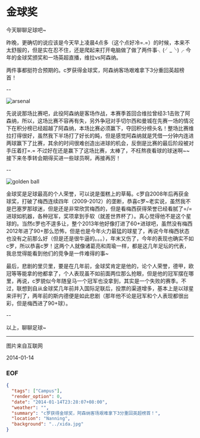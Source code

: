 金球奖
======
今天聊聊足球吧~

昨晚，更确切的说应该是今天早上凌晨4点多（这个点好冷=.=）的时候，本来不太舒服的，但是实在忍不住，还是爬起来打开电脑做了做了两件事╮(╯_╰)╭  今年的金球奖颁奖和一场英超直播，维拉vs阿森纳。

两件事都挺符合预期的。c罗获得金球奖，阿森纳客场艰难拿下3分重回英超榜首！

--

![arsenal](http://farm4.staticflickr.com/3823/11949666736_bb75712cb8_o.jpg)

先说说那场比赛吧，此役阿森纳是客场作战，本赛季首回合维拉曾经3:1击败了阿森纳，所以，这场比赛不容再有失，另外争冠对手切尔西和曼城在先赛一场的情况下在积分榜已经超越了阿森纳，本场比赛必须赢下，夺回积分榜头名！整场比赛维拉打得很好，虽然我下半场打了好长的盹，但是感觉阿森纳就是凭借一分钟内连进两球赢下了比赛，其余的时间很难创造出进球的机会，反倒是比赛的最后阶段被对手压着打=.= 不过好在还是赢下了这场比赛，太棒了，不枉熬夜看球的球迷啊~~接下来冬季转会期得买进一些球员啊，再接再厉！

--

![golden ball](http://farm6.staticflickr.com/5515/11949272384_c82173de1b_o.jpg)

金球奖是足球最高的个人荣誉，可以说是蛋糕上的草莓。c罗自2008年后再获金球奖，打破了梅西连续四年（2009-2012）的垄断，恭喜c罗~老实说，虽然我不是巴塞罗那球迷，但是还是非常欣赏梅西的，但是看梅西获得荣誉已经看腻了=/= 进球如机器，各种冠军，奖项拿到手软（就差世界杯了）。真心觉得他不是这个星球的。当然c罗也不遑多让，整个2013年他好像打进了60+进球吧，虽然没有梅西2012年进了90+那么恐怖，但是也是今年火力最猛的球星了，再说今年梅西状态也没有之前那么好（但是还是很牛逼的。。。），年末又伤了，今年的表现也确实不如c罗，所以恭喜c罗！这两个人就像诸葛亮和周瑜一样，都是这几年足坛的代表，我总觉得能看到他们的竞争是一件难得的事~

最后，悲剧的里贝里，要是在几年前，金球奖肯定是他的，论个人荣誉，德甲，欧冠等等能拿的他都拿了，个人表现虽不如前面两位那么抢眼，但是他的冠军摆在哪里，再说，c罗貌似今年随皇马一个冠军也没拿到，其实是一个失败的赛季。不过，联想到自从金球奖几年前并入国际足联后，投票的渠道增多，基本上是以球星来评判了，两年前的斯内德便是如此悲剧（那年他不论是冠军和个人表现都很出彩，但是梅西进了90+球）。

--

以上，聊聊足球~

---
图片来自互联网

2014-01-14


### EOF
```json
{
  "tags": ["Campus"],
  "render_option": 0,
  "date": "2014-01-14T23:28:07+08:00",
  "weather": "",
  "summary": "c罗获得金球奖，阿森纳客场艰难拿下3分重回英超榜首！",
  "location": "Nanning",
  "background": "../xida.jpg"
}
```
